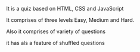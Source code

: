 It is a quiz based on HTML, CSS and JavaScript 

It comprises of three levels Easy, Medium and Hard.

Also it comprises of variety of questions
 
it has als a feature of shuffled questions
